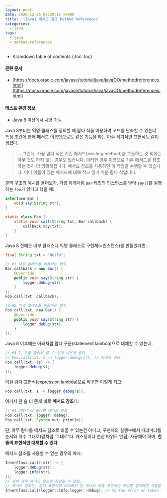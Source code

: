 ```yaml
---
layout: post
date: 2020-12-26 08:39:12 +0900
title: '[Java] 메서드 참조 Method References'
categories:
  - java
tags:
  - java
  - method-references
---
```


* Kramdown table of contents
{:toc .toc}

#### 관련 문서

- [https://docs.oracle.com/javase/tutorial/java/javaOO/methodreferences.html](https://docs.oracle.com/javase/tutorial/java/javaOO/methodreferences.html)

#### 테스트 환경 정보

- Java 8 이상에서 사용 가능

Java 8부터는 익명 클래스를 정의할 때 람다 식을 이용하여 코드를 단축할 수 있는데, 특정 조건에 한해 메서드 이름만으로도 같은 기능을 하는 아주 획기적인 표현식도 같이 생겼다.

> ... 그런데, 가끔 람다 식은 기존 메서드(existing method)를 호출하는 것 외에는 아무 것도 하지 않는 경우도 있습니다. 이러한 경우 이름으로 기존 메서드를 참조하는 것이 더 명확해집니다. 메서드 참조를 사용하면 이 작업을 수행할 수 있습니다. 이미 이름이 있는 메서드에 대해 작고 읽기 쉬운 람다 식입니다.

콜백 구조의 예시를 들어보자. 가령 아래처럼 `Bar` 타입의 인스턴스를 받아 `say()`를 실행하는 `Foo`가 있다고 했을 때:

```java
interface Bar {
    void say(String str);
}

static class Foo {
    static void call(String txt, Bar callback) {
        callback.say(txt);
    }
}
```

Java 8 전에는 내부 클래스나 익명 클래스로 구현체(=인스턴스)를 만들었다면:

```java
final String txt = "Hello";

// #1 내부 클래스를 이용하는 방식
Bar callback = new Bar() {
    @Override
    public void say(String str) {
        logger.debug(str);
    }
};
Foo.call(txt, callback);

// #2 익명 클래스를 이용하는 방식
Foo.call(txt, new Bar() {
    @Override
    public void say(String str) {
        logger.debug(str);
    }
});
```

Java 8 이후에는 아래처럼 람다 구문(statement lambda)으로 대체할 수 있는데:

```java
// #3 1, 2를 줄여서 쓸 수 있게 나온게 람다
// Foo.call(txt, s -> logger.debug(s)); // 아래와 같음
Foo.call(txt, (s) -> {
    logger.debug(s);
});
```

이걸 람다 표현식(expression lambda)으로 바꾸면 이렇게 되고:

```java
Foo.call(txt, s -> logger.debug(s));
```

여기서 한 술 더 뜬게 바로 **메서드 참조**다:

```java
// #4 3에서 더 줄이면 메서드 참조
Foo.call(txt, logger::debug);
Foo.call(txt, System.out::println);
```

단, 아무 람다를 메서드 참조로 바꿀 수 있는건 아니고, 구현체의 실행부에서 파라미터를 순서와 개수 그대로(말처럼 '그대로'다. 캐스팅이나 연산 따위도 안됨) 사용해야 하며, **한 줄의 표현식만 대체할 수 있다**.

메서드 참조를 사용할 수 없는 경우의 예시:

```java
InnerClass.call((str) -> {
    logger.debug(str);
    logger.info(str);
});
// 위의 경우 메서드 참조로 작성할 수 없음.
// 메서드 참조는, 람다 표현식의 바디에서 단 하나의 호출 표현식만 작성할 경우에만 적용할 수 있다.
InnerClass.call(logger::info;logger::debug); // Syntax error on token ";", , expected
```
